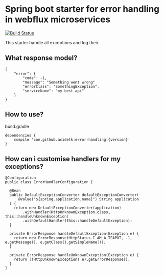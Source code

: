 # Spring boot starter for error handling in webflux microservices
[![Build Status](https://travis-ci.com/acidelk/error-handling.svg?branch=master)](https://travis-ci.com/acidelk/error-handling)

This starter handle all exceptions and log their.

## What response model?
```
{
    "error": {
        "code": -1,
        "message": "Something went wrong"
        "errorClass": "SomethingException",
        "serviceName": "my-best-api"
    }
}
```

## How to use?
build.gradle
```
dependencies {
    compile 'com.github.acidelk:error-handling:{version}'
}

```
## How can i customise handlers for my exceptions?
```
@Configuration
public class ErrorHandlerConfiguration {

  @Bean
  public DefaultExceptionConverter defaultExceptionConverter(
      @Value("${spring.application.name}") String application
  ) {
    return new DefaultExceptionConverter(application)
        .withHandler(HttpUnknownException.class, this::handleUnknownException)
        .withDefaultHandler(this::handleDefaultException);
  }

  private ErrorResponse handleDefaultException(Exception e) {
    return new ErrorResponse(HttpStatus.I_AM_A_TEAPOT, -1, e.getMessage(), e.getClass().getSimpleName());
  }

  private ErrorResponse handleUnknownException(Exception e) {
    return ((HttpUnknownException) e).getErrorResponse();
  }
}
```
